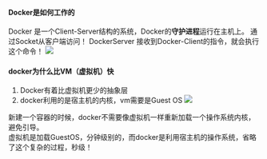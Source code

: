 #### Docker是如何工作的
Docker 是一个Client-Server结构的系统，Docker的**守护进程**运行在主机上。
通过Socket从客户端访问！
DockerServer 接收到Docker-Client的指令，就会执行这个命令！
![](https://i-blog.csdnimg.cn/blog_migrate/559c1a1c8ee9a42db804b3ad0cf9c8d8.png)

#### docker为什么比VM（虚拟机）快
1. Docker有着比虚拟机更少的抽象层
2. docker利用的是宿主机的内核，vm需要是Guest OS
![](https://i-blog.csdnimg.cn/blog_migrate/ed334b904a3ed287a96711130b9d9735.png)

新建一个容器的时候，docker不需要像虚拟机一样重新加载一个操作系统内核，避免引导。  
虚拟机是加载GuestOS，分钟级别的，而docker是利用宿主机的操作系统，省略了这个复杂的过程，秒级！